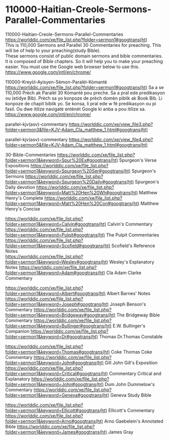 # 110000-Haitian-Creole-Sermons-Parallel-Commentaries
110000-Haitian-Creole-Sermons-Parallel-Commentaries  https://worlddic.com/xe/file_list.php?folder=sermon1#googtrans(ht)  
This is 110,000 Sermons and Parallel 30 Commentaries for preaching. This will be of help to your preaching(study Bible).  
These sermons consist of public domain sermons and bible commentaries. It is composed of Bible chapters.  So it will help you to make your preaching easier. You must use the Google web browser below to use this. https://www.google.com/intl/en/chrome/  

110000-Kreyòl-Ayisyen-Sèmon-Paralèl-Kòmantè https://worlddic.com/xe/file_list.php?folder=sermon1#googtrans(ht) Sa a se 110,000 Prèch ak Paralèl 30 Kòmantè pou preche. Sa a pral ede predikasyon ou (etidye Bib). Prèch sa yo konpoze de prèch domèn piblik ak Book Bib. Li konpoze de chapit biblik yo. Se konsa, li pral ede w fè predikasyon ou pi fasil. Ou dwe itilize navigatè entènèt Google ki anba a pou itilize sa. https://www.google.com/intl/en/chrome/

parallel-kjv(asv)-commentary
https://worlddic.com/xe/view_file3.php?folder=sermon3&file=KJV-Adam_Cla_matthew_1.html#googtrans(ht) 

parallel-kjv(asv)-commentary
https://worlddic.com/xe/view_file4.php?folder=sermon5&file=KJV-Adam_Cla_matthew_1.html#googtrans(ht)

30-Bible-Commentaries
 https://worlddic.com/xe/file_list.php?folder=sermon1&keyword=Spur%20Ex#googtrans(ht) Spurgeon's Verse Expositions 
 https://worlddic.com/xe/file_list.php?folder=sermon1&keyword=Spurgeon%20Ser#googtrans(ht) Spurgeon's Sermons 
 https://worlddic.com/xe/file_list.php?folder=sermon1&keyword=Spurgeon%20Daily#googtrans(ht) Spurgeon's Daily devotion 
 https://worlddic.com/xe/file_list.php?folder=sermon1&keyword=Matt%20Hen%20Wh#googtrans(ht) Matthew Henry's Complete 
 https://worlddic.com/xe/file_list.php?folder=sermon1&keyword=Matt%20Hen%20Con#googtrans(ht) Matthew Henry's Concise 

 https://worlddic.com/xe/file_list.php?folder=sermon1&keyword=Calvin#googtrans(ht) Calvin's Commentary  
 https://worlddic.com/xe/file_list.php?folder=sermon1&keyword=Pulpit#googtrans(ht) The Pulpit Commentaries 
 https://worlddic.com/xe/file_list.php?folder=sermon1&keyword=Scofield#googtrans(ht) Scofield's Reference Notes  
 https://worlddic.com/xe/file_list.php?folder=sermon1&keyword=Wesley#googtrans(ht) Wesley's Explanatory Notes 
 https://worlddic.com/xe/file_list.php?folder=sermon1&keyword=Adam#googtrans(ht) Cla Adam Clarke Commentary 

 https://worlddic.com/xe/file_list.php?folder=sermon1&keyword=Albert#googtrans(ht) Albert Barnes' Notes 
 https://worlddic.com/xe/file_list.php?folder=sermon1&keyword=Joseph#googtrans(ht) Joseph Benson's Commentary 
 https://worlddic.com/xe/file_list.php?folder=sermon1&keyword=Bridgeway#googtrans(ht) The Bridgeway Bible Commentary 
 https://worlddic.com/xe/file_list.php?folder=sermon1&keyword=Bullinger#googtrans(ht) E.W. Bullinger's Companion 
 https://worlddic.com/xe/file_list.php?folder=sermon1&keyword=Dr#googtrans(ht) Thomas Dr.Thomas Constable 
 
 https://worlddic.com/xe/file_list.php?folder=sermon1&keyword=Thomas#googtrans(ht) Coke Thomas Coke Commentary 
 https://worlddic.com/xe/file_list.php?folder=sermon1&keyword=John#googtrans(ht) Gill John Gill's Exposition 
 https://worlddic.com/xe/file_list.php?folder=sermon1&keyword=Critical#googtrans(ht) Commentary Critical and Explanatory 
 https://worlddic.com/xe/file_list.php?folder=sermon1&keyword=John#googtrans(ht) Dum John Dummelow's Commentary 
 https://worlddic.com/xe/file_list.php?folder=sermon1&keyword=Geneva#googtrans(ht) Geneva Study Bible 
 
 https://worlddic.com/xe/file_list.php?folder=sermon1&keyword=Ellicott#googtrans(ht) Ellicott's Commentary 
 https://worlddic.com/xe/file_list.php?folder=sermon1&keyword=Arno#googtrans(ht) Arno Gaebelein's Annotated Bible 
 https://worlddic.com/xe/file_list.php?folder=sermon1&keyword=James#googtrans(ht) James Gray 
 
